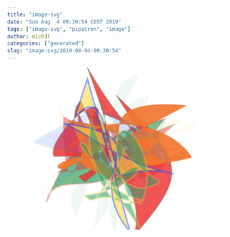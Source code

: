 ```yaml
---
title: "image-svg"
date: "Sun Aug  4 09:30:54 CEST 2019"
tags: ["image-svg", "pipotron", "image"]
author: m1ch3l
categories: ["generated"]
slug: "image-svg/2019-08-04-09:30:54"
---
```


![](image.svg)
